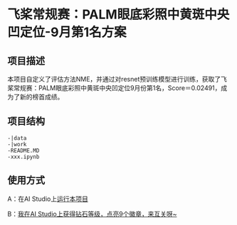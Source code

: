 # 飞桨常规赛：PALM眼底彩照中黄斑中央凹定位-9月第1名方案

## 项目描述
本项目自定义了评估方法NME，并通过对resnet预训练模型进行训练，获取了飞桨常规赛：PALM眼底彩照中黄斑中央凹定位9月份第1名，Score＝0.02491，成为了新的榜首成绩。

## 项目结构
```
-|data
-|work
-README.MD
-xxx.ipynb
```
## 使用方式
A：在AI Studio上[运行本项目](https://aistudio.baidu.com/aistudio/projectdetail/2332679)

B：[我在AI Studio上获得钻石等级，点亮9个徽章，来互关呀~](https://aistudio.baidu.com/aistudio/personalcenter/thirdview/335435)

